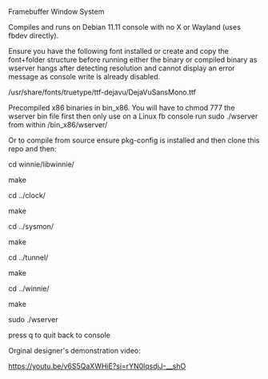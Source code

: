 Framebuffer Window System

Compiles and runs on Debian 11.11 console with no X or Wayland (uses fbdev directly).

Ensure you have the following font installed or create and copy the font+folder structure before running either the binary or compiled binary as wserver hangs after detecting resolution and cannot display an error message as console write is already disabled.

/usr/share/fonts/truetype/ttf-dejavu/DejaVuSansMono.ttf

Precompiled x86 binaries in bin_x86. You will have to chmod 777 the wserver bin file first then only use on a Linux fb console run sudo ./wserver from within /bin_x86/wserver/

Or to compile from source ensure pkg-config is installed and then clone this repo and then:

cd winnie/libwinnie/

make

cd ../clock/

make

cd ../sysmon/

make

cd ../tunnel/

make

cd ../winnie/

make

sudo ./wserver

press q to quit back to console

Orginal designer's demonstration video:

https://youtu.be/v6S5QaXWHiE?si=rYN0lqsdjJ-__shO
